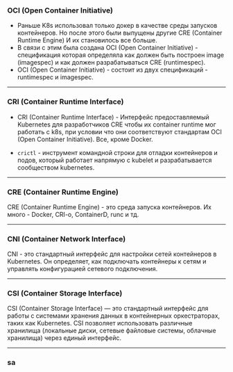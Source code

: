 ### OCI (Open Container Initiative)

- Раньше K8s использовал только докер в качестве среды запусков контейнеров. Но после этого были выпущены другие CRE (Container Runtime Engine) И их становилось все больше.  
- В связи с этим была создана OCI (Open Container Initiative) - спецификация которая определяла как должен быть построен image (imagespec) и как должен разрабатываться CRE (runtimespec).
- OCI (Open Container Initiative) -  состоит из двух спецификаций - runtimespec и imagespec.
---
### CRI (Container Runtime Interface)

- CRI (Container Runtime Interface) - Интерфейс предоставляемый Kubernetes для разработчиков CRE чтобы их container runtime мог работать с k8s, при условии что они соответствуют стандартам OCI (Open Container Initiative). Все, кроме Docker.

- `crictl` - инструмент командной строки для отладки контейнеров и подов, который работает напрямую с kubelet и разрабатывается сообществом kubernetes.
---
### CRE (Container Runtime Engine)

CRE (Container Runtime Engine) - это среда запуска контейнеров. Их много - Docker, CRI-o, ContainerD, runc и тд.

---
### CNI (Container Network Interface)

CNI - это стандартный интерфейс для настройки сетей контейнеров в Kubernetes. Он определяет, как подключать контейнеры к сетям и управлять конфигурацией сетевого подключения.

---
### CSI (Container Storage Interface)

CSI (Container Storage Interface) — это стандартный интерфейс для работы с системами хранения данных в контейнерных оркестраторах, таких как Kubernetes. CSI позволяет использовать различные хранилища (локальные диски, сетевые файловые системы, облачные хранилища) через единый интерфейс.

---
### sa